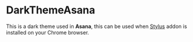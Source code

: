 # DarkThemeAsana
This is a dark theme used in **Asana**, this can be used when [Stylus](https://add0n.com/stylus.html) addon is installed on your Chrome browser.
